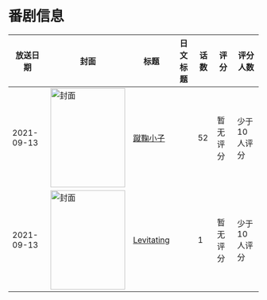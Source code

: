 # 番剧信息

|放送日期|封面|标题|日文标题|话数|评分|评分人数|
|---|---|---|---|---|---|---|
|2021-09-13|<img src="https://lain.bgm.tv/pic/cover/c/b1/37/351003_plCZO.jpg" alt="封面" style="width:150px;height:200px;object-fit:cover;">|[蹴鞠小子](https://bangumi.tv/subject/351003)||52|暂无评分|少于10人评分|
|2021-09-13|<img src="https://lain.bgm.tv/pic/cover/c/a4/29/404733_5Hc6h.jpg" alt="封面" style="width:150px;height:200px;object-fit:cover;">|[Levitating](https://bangumi.tv/subject/404733)||1|暂无评分|少于10人评分|

